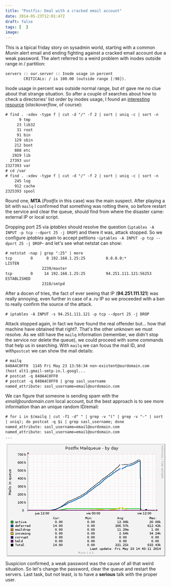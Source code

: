 ```yaml
---
title: "Postfix: Deal with a cracked email account"
date: 2014-05-23T12:01:47Z
draft: false
tags: [  ]
image:
---
```


<p>This is a tipical friday story on sysadmin world, starting with a common <em>Munin</em> alert email and ending fighting against a cracked email account due a weak password. The alert referred to a weird problem with inodes outside range in / partition:</p>

```
servers :: our.server :: Inode usage in percent
        CRITICALs: / is 100.00 (outside range [:98]).
```

<p>Inode usage in percent was outside normal range, but <code>df</code> gave me no clue about that strange situation. So after a couple of searches about how to check a directories' list order by inodes usage, I found an <a href="http://stackoverflow.com/questions/653096/howto-free-inode-usage">interesting resource</a> (<em>stackoverflow</em>, of course):</p>

```
# find . -xdev -type f | cut -d "/" -f 2 | sort | uniq -c | sort -n
      9 tmp
     23 lib32
     31 root
     91 bin
    129 sbin
    212 boot
    888 etc
   2929 lib
  27393 usr
2327393 var
# cd /var
# find . -xdev -type f | cut -d "/" -f 2 | sort | uniq -c | sort -n
    245 log
    912 cache
2325393 spool
```

<p>Round one, <strong>MTA</strong> (<em>Postfix</em> in this case) was the main suspect. After playing a bit with&nbsp;<code>mailq</code> I confirmed that something was rotting there, so before restart the service and clear the queue, should find from where the disaster came: external IP or local script.</p>
<p>Dropping port 25 v&iacute;a <em>iptables</em> should resolve the question (<code>iptables -A INPUT -p tcp --dport 25 -j DROP</code>) and there it was, attack stopped. So we configure <em>iptables</em> again to accept pettions -<code>iptables -A INPUT -p tcp --dport 25 -j DROP</code>- and let's see what netstat can show:</p>

```
# netstat -nap | grep ":25" | more
tcp        0      0 192.168.1.25:25         0.0.0.0:*               LISTEN
                2239/master
tcp        0     14 192.168.1.25:25         94.251.111.121:56253    ESTABLISHED
                2310/smtpd
```

<p>After a docen of tries, the fact of ever seeing that IP (<strong>94.251.111.121</strong>) was really annoying, even further in case of a <em>.ru</em> IP so we proceeded with a ban to really confirm the source of the attack.</p>

```
# iptables -A INPUT -s 94.251.111.121 -p tcp --dport 25 -j DROP
```

<p>Attack stopped again, in fact we have found the real offender but... how that machine have obtained that right?. That's the other unknown we must resolve. As we still have the <code>mailq</code> information (remember, we didn't stop the service nor delete the queue), we could proceed with some commands that help us in searching. With <code>mailq</code> we can focus the mail ID, and with<code>postcat</code> we can show the mail details:</p>

```
# mailq
840A4C0FF0  1145 Fri May 23 13:56:34 non-existent@ourdomain.com
(host alt1.gmail-smtp-in.l.googl...
# postcat -q 840A4C0FF0
# postcat -q 840A4C0FF0 | grep sasl_username
named_attribute: sasl_username=email@ourdomain.com
```

<p>We can figure that someone is sending spam with the <em>email@ourdomain.com</em> local account, but the best approach is to see more information than an unique random ID/email:</p>

```
# for i in $(mailq | cut -f1 -d" " | grep -v "(" | grep -v "-" | sort | uniq); do postcat -q $i | grep sasl_username; done
named_attribute: sasl_username=email@ourdomain.com
named_attribute: sasl_username=email@ourdomain.com
...
```

<p><img style="display: block; margin-left: auto; margin-right: auto;" src="gallery/postfix_mailqueue-day.png" alt="" /></p>
<p>Suspicion confirmed, a weak password was the cause of all that weird situation. So let's change the password, clear the queue and restart the servers. Last task, but not least, is to have a <strong>serious</strong> talk with the proper user.</p>
